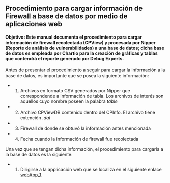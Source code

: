 ## Procedimiento para cargar información de Firewall a base de datos por medio de aplicaciones web

#### Objetivo: Este manual documenta el procedimiento para cargar información de firewall recolectada (CPView) y procesada por Nipper (Reporte de análisis de vulnerabilidades) a una base de datos; dicha base de datos es empleada por Chartio para la creación de gráficas y tablas que contendrá el reporte generado por Debug Experts.

Antes de presentar el procedimiento a seguir para cargar la información a la base de datos, es importante que se posea la siguiente información:
* 1) Archivos en formato CSV generados por Nipper que correspondende a información de tabla. Los archivos de interés son aquellos cuyo nombre poseen la palabra *table*
* 2) Archivo CPViewDB contenido dentro del CPInfo. El archivo tiene extención *.dat*
* 3) Firewall de donde se obtuvó la información antes mencionada
* 4) Fecha cuando la información de firewall fue recolectada

Una vez que se tengan dicha información, el procedimiento para cargarla a la base de datos es la siguiente:
* 1. Dirigirse a la applicación web que se localiza en el siguiente enlace [webApp_1](http://172.16.0.225:5050).
